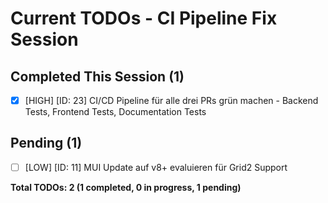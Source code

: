 # Current TODOs - CI Pipeline Fix Session

## Completed This Session (1)  
- [x] [HIGH] [ID: 23] CI/CD Pipeline für alle drei PRs grün machen - Backend Tests, Frontend Tests, Documentation Tests

## Pending (1)
- [ ] [LOW] [ID: 11] MUI Update auf v8+ evaluieren für Grid2 Support

**Total TODOs: 2 (1 completed, 0 in progress, 1 pending)**
